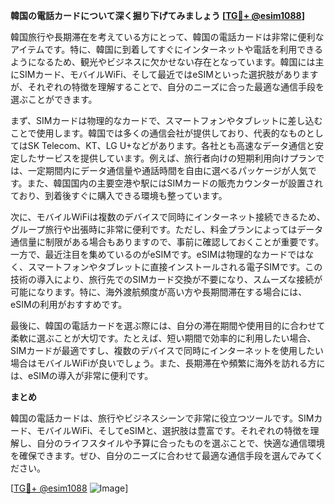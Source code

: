 **韓国の電話カードについて深く掘り下げてみましょう [[TG💪+ @esim1088](https://t.me/s/esim1088)]**

韓国旅行や長期滞在を考えている方にとって、韓国の電話カードは非常に便利なアイテムです。特に、韓国に到着してすぐにインターネットや電話を利用できるようになるため、観光やビジネスに欠かせない存在となっています。韓国には主にSIMカード、モバイルWiFi、そして最近ではeSIMといった選択肢がありますが、それぞれの特徴を理解することで、自分のニーズに合った最適な通信手段を選ぶことができます。

まず、SIMカードは物理的なカードで、スマートフォンやタブレットに差し込むことで使用します。韓国では多くの通信会社が提供しており、代表的なものとしてはSK Telecom、KT、LG U+などがあります。各社とも高速なデータ通信と安定したサービスを提供しています。例えば、旅行者向けの短期利用向けプランでは、一定期間内にデータ通信量や通話時間を自由に選べるパッケージが人気です。また、韓国国内の主要空港や駅にはSIMカードの販売カウンターが設置されており、到着後すぐに購入できる環境も整っています。

次に、モバイルWiFiは複数のデバイスで同時にインターネット接続できるため、グループ旅行や出張時に非常に便利です。ただし、料金プランによってはデータ通信量に制限がある場合もありますので、事前に確認しておくことが重要です。一方で、最近注目を集めているのがeSIMです。eSIMは物理的なカードではなく、スマートフォンやタブレットに直接インストールされる電子SIMです。この技術の導入により、旅行先でのSIMカード交換が不要になり、スムーズな接続が可能になります。特に、海外渡航頻度が高い方や長期間滞在する場合には、eSIMの利用がおすすめです。

最後に、韓国の電話カードを選ぶ際には、自分の滞在期間や使用目的に合わせて柔軟に選ぶことが大切です。たとえば、短い期間で効率的に利用したい場合、SIMカードが最適ですし、複数のデバイスで同時にインターネットを使用したい場合はモバイルWiFiが良いでしょう。また、長期滞在や頻繁に海外を訪れる方には、eSIMの導入が非常に便利です。

**まとめ**

韓国の電話カードは、旅行やビジネスシーンで非常に役立つツールです。SIMカード、モバイルWiFi、そしてeSIMと、選択肢は豊富です。それぞれの特徴を理解し、自分のライフスタイルや予算に合ったものを選ぶことで、快適な通信環境を確保できます。ぜひ、自分のニーズに合わせて最適な通信手段を選んでみてください。

[[TG💪+ @esim1088](https://t.me/s/esim1088) ![Image](https://i.postimg.cc/Y0z9fWf4/image.png)]